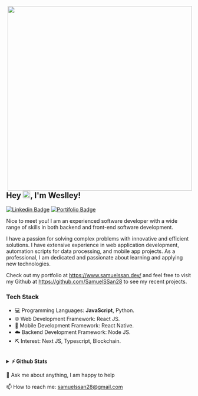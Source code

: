 <img align="right" src="https://i.imgur.com/JcA8xdl.png" width="500"/>

## Hey <img src="https://media.giphy.com/media/hvRJCLFzcasrR4ia7z/giphy.gif" height="20px">, I'm Weslley! 
[![Linkedin Badge](https://img.shields.io/badge/-LinkedIn-0e76a8?style=flat-square&logo=Linkedin&logoColor=white)](https://www.linkedin.com/in/samuel-santos-5217831aa/)
[![Portifolio Badge](https://img.shields.io/badge/-%F0%9F%92%BB%20Portifolio-blue)](http://www.samuelssan.dev/)

Nice to meet you! I am an experienced software developer with a wide range of skills in both backend and front-end software development. 

I have a passion for solving complex problems with innovative and efficient solutions. I have extensive experience in web application development, automation scripts for data processing, and mobile app projects. As a professional, I am dedicated and passionate about learning and applying new technologies. 

Check out my portfolio at https://www.samuelssan.dev/ and feel free to visit my Github at https://github.com/SamuelSSan28 to see my recent projects.

### Tech Stack
 - 💻 Programming Languages: **JavaScript**, Python.
 - 🌐 Web Development Framework: React JS.
 - 📱  Mobile Development Framework: React Native.
 - ☁️ Backend Development Framework: Node JS.
 - ⛏  Interest: Next JS, Typescript, Blockchain.
 <br>

<details>	
  <summary><b>⚡ Github Stats</b></summary>

  <br />
  <img height="180em" src="https://github-readme-stats.vercel.app/api?username=sirwez&show_icons=true&hide_border=true&&count_private=true&include_all_commits=true" />
  <img height="180em" src="https://github-readme-stats.vercel.app/api/top-langs/?username=sirwez&exclude_repo=KNN-Image-Classification&show_icons=true&hide_border=true&layout=compact&langs_count=8"/>
</details>

💬 Ask me about anything, I am happy to help
<br>

📫 How to reach me: samuelssan28@gmail.com

